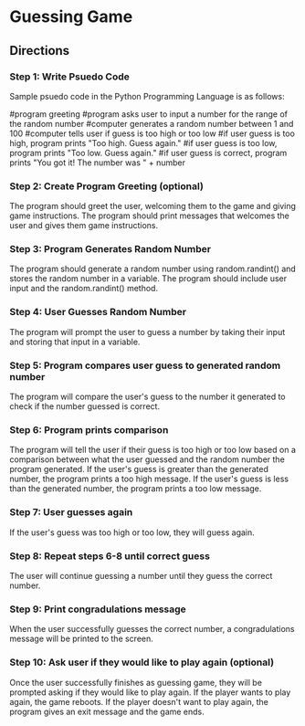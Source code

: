 # Guessing Game

## Directions
### Step 1: Write Psuedo Code
Sample psuedo code in the Python Programming Language is as follows:

#program greeting
#program asks user to input a number for the range of the random number
#computer generates a random number between 1 and 100 
#computer tells user if guess is too high or too low
#if user guess is too high, program prints "Too high. Guess again."
#if user guess is too low, program prints "Too low. Guess again."
#if user guess is correct, program prints "You got it! The number was " + number 

### Step 2: Create Program Greeting (optional)
The program should greet the user, welcoming them to the game and giving game instructions. The program should print messages that welcomes the user and gives them game instructions.

### Step 3: Program Generates Random Number
The program should generate a random number using random.randint() and stores the random number in a variable. The program should include user input and the random.randint() method.

### Step 4: User Guesses Random Number
The program will prompt the user to guess a number by taking their input and storing that input in a variable.

### Step 5: Program compares user guess to generated random number
The program will compare the user's guess to the number it generated to check if the number guessed is correct.

### Step 6: Program prints comparison
The program will tell the user if their guess is too high or too low based on a comparison between what the user guessed and the random number the program generated. If the user's guess is greater than the generated number, the program prints a too high message. If the user's guess is less than the generated number, the program prints a too low message.

### Step 7: User guesses again
If the user's guess was too high or too low, they will guess again.

### Step 8: Repeat steps 6-8 until correct guess 
The user will continue guessing a number until they guess the correct number.

### Step 9: Print congradulations message
When the user successfully guesses the correct number, a congradulations message will be printed to the screen.

### Step 10: Ask user if they would like to play again (optional)   
Once the user successfully finishes as guessing game, they will be prompted asking if they would like to play again. If the player wants to play again, the game reboots. If the player doesn't want to play again, the program gives an exit message and the game ends.